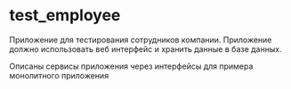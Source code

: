 # test_employee

Приложение для тестирования сотрудников компании. 
Приложение должно использовать веб интерфейс и хранить данные в базе данных.

Описаны сервисы приложения через интерфейсы для примера монолитного приложения